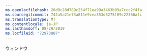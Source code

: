 ```yaml
---
ms.openlocfilehash: 26d9c28d789c254f71ea99a3463b99a7ccc2f4fa
ms.sourcegitcommit: 742a5a21e73a811e9cea353d8275f09c22366afc
ms.translationtype: MT
ms.contentlocale: ja-JP
ms.lasthandoff: 08/29/2019
ms.locfileid: "72973887"
---
```

ウィンドウ